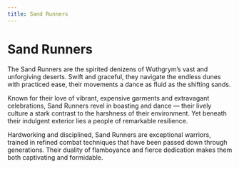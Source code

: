 ```yaml
---
title: Sand Runners
---
```


# Sand Runners

The Sand Runners are the spirited denizens of Wuthgrym’s vast and unforgiving deserts. Swift and graceful, they navigate the endless dunes with practiced ease, their movements a dance as fluid as the shifting sands.

Known for their love of vibrant, expensive garments and extravagant celebrations, Sand Runners revel in boasting and dance — their lively culture a stark contrast to the harshness of their environment. Yet beneath their indulgent exterior lies a people of remarkable resilience.

Hardworking and disciplined, Sand Runners are exceptional warriors, trained in refined combat techniques that have been passed down through generations. Their duality of flamboyance and fierce dedication makes them both captivating and formidable.